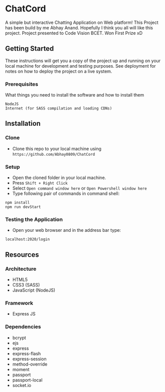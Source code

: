# ChatCord

 A simple but interactive Chatting Application on Web platform! This Project has been build by me Abhay Anand. Hopefully I think you all will like this project. Project presented to Code Vision BCET. Won First Prize xD

## Getting Started

These instructions will get you a copy of the project up and running on your local machine for development and testing purposes. See deployment for notes on how to deploy the project on a live system.

### Prerequisites

What things you need to install the software and how to install them

```
NodeJS 
Internet (for SASS compilation and loading CDNs)
```
## Installation

### Clone

- Clone this repo to your local machine using `https://github.com/Abhay0809/ChatCord`

### Setup

- Open the cloned folder in your local machine.
- Press `Shift + Right Click` 
- Select `Open command window here` or `Open Powershell window here`
- Type following pair of commands in command shell:

```
npm install
npm run devStart
```

### Testing the Application

- Open your web browser and in the address bar type:

```
localhost:2020/login
```

## Resources

### Architecture

- HTML5
- CSS3 (SASS)
- JavaScript (NodeJS)

### Framework

- Express JS

### Dependencies

- bcrypt
- ejs
- express
- express-flash
- express-session
- method-override
- moment
- passport
- passport-local
- socket.io
